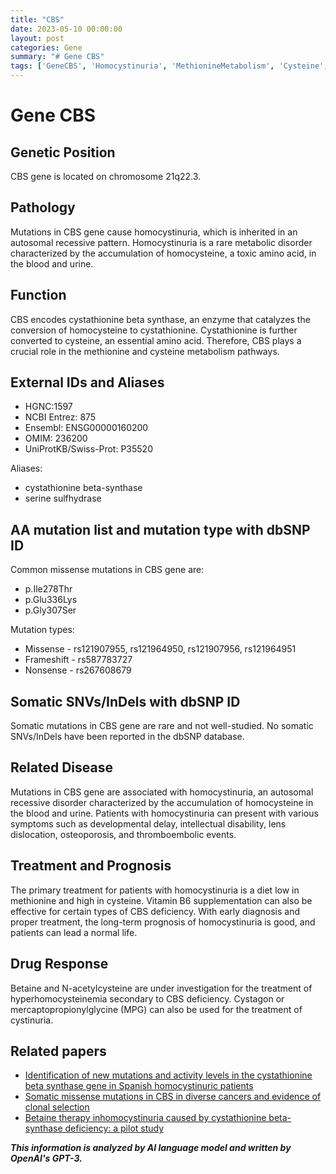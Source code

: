 ```yaml
---
title: "CBS"
date: 2023-05-10 00:00:00
layout: post
categories: Gene
summary: "# Gene CBS"
tags: ['GeneCBS', 'Homocystinuria', 'MethionineMetabolism', 'Cysteine', 'MissenseMutations', 'Treatment', 'Betaine', 'N-acetylcysteine']
---
```


# Gene CBS

## Genetic Position
CBS gene is located on chromosome 21q22.3.

## Pathology
Mutations in CBS gene cause homocystinuria, which is inherited in an autosomal recessive pattern. Homocystinuria is a rare metabolic disorder characterized by the accumulation of homocysteine, a toxic amino acid, in the blood and urine. 

## Function
CBS encodes cystathionine beta synthase, an enzyme that catalyzes the conversion of homocysteine to cystathionine. Cystathionine is further converted to cysteine, an essential amino acid. Therefore, CBS plays a crucial role in the methionine and cysteine metabolism pathways.

## External IDs and Aliases
- HGNC:1597
- NCBI Entrez: 875
- Ensembl: ENSG00000160200
- OMIM: 236200
- UniProtKB/Swiss-Prot: P35520

Aliases: 
- cystathionine beta-synthase 
- serine sulfhydrase

## AA mutation list and mutation type with dbSNP ID
Common missense mutations in CBS gene are:
- p.Ile278Thr
- p.Glu336Lys
- p.Gly307Ser

Mutation types:
- Missense - rs121907955, rs121964950, rs121907956, rs121964951
- Frameshift - rs587783727
- Nonsense - rs267608679

## Somatic SNVs/InDels with dbSNP ID
Somatic mutations in CBS gene are rare and not well-studied. No somatic SNVs/InDels have been reported in the dbSNP database.

## Related Disease
Mutations in CBS gene are associated with homocystinuria, an autosomal recessive disorder characterized by the accumulation of homocysteine in the blood and urine. Patients with homocystinuria can present with various symptoms such as developmental delay, intellectual disability, lens dislocation, osteoporosis, and thromboembolic events.

## Treatment and Prognosis
The primary treatment for patients with homocystinuria is a diet low in methionine and high in cysteine. Vitamin B6 supplementation can also be effective for certain types of CBS deficiency. With early diagnosis and proper treatment, the long-term prognosis of homocystinuria is good, and patients can lead a normal life.

## Drug Response
Betaine and N-acetylcysteine are under investigation for the treatment of hyperhomocysteinemia secondary to CBS deficiency. Cystagon or mercaptopropionylglycine (MPG) can also be used for the treatment of cystinuria.

## Related papers
- [Identification of new mutations and activity levels in the cystathionine beta synthase gene in Spanish homocystinuric patients]([Click](https://pubmed.ncbi.nlm.nih.gov/11479740/)) 
- [Somatic missense mutations in CBS in diverse cancers and evidence of clonal selection]([Click](https://www.ncbi.nlm.nih.gov/pmc/articles/PMC5691109/))
- [Betaine therapy inhomocystinuria caused by  cystathionine beta-synthase deficiency: a pilot study]([Click](https://pubmed.ncbi.nlm.nih.gov/14680971/))

**_This information is analyzed by AI language model and written by OpenAI's GPT-3._**